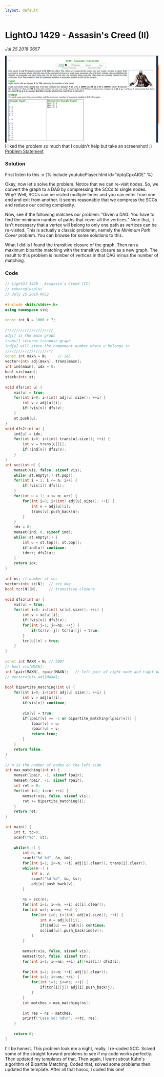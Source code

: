 ```yaml
---
layout: default
---
```


# LightOJ 1429 - Assasin's Creed (II)
_Jul 25 2018 0657_

![Statement Screenshot](./lo-1429-statement.png)<br/>
I liked the problem so much that I couldn't help but take an screenshot! :) [Problem Statement](http://lightoj.com/volume_showproblem.php?problem=1429)

### Solution

First listen to this :v 
{% include youtubePlayer.html id="dptqCpxAIGE" %}

Okay, now let's solve the problem. Notice that we can re-visit nodes. So, we convert the graph to a DAG by compressing the SCCs to single nodes. Why?  Well, SCCs can be visited multiple times and you can enter from one end and exit from another. It seems reasonable that we compress the SCCs and reduce our coding complexity.

Now, see if the following matches our problem: "Given a DAG. You have to find the minimum number of paths that cover all the vertices." Note that, it isn't necessary that a vertex will belong to only one path as vertices can be re-visited. This is actually a classic problemn, namely the *Minimum Path Cover* problem. You can browse for some solutions to this.

What I did is I found the transitive closure of the graph. Then ran a maximum bipartite matching with the transitive closure as a new graph. The result to this problem is number of vertices in that DAG minus the number of matching.

### Code
```cpp
// LightOJ 1429 - Assassin`s Creed (II)
// rebornplusplus
// July 25 2018 0652

#include <bits/stdc++.h>
using namespace std;

const int N = 1000 + 7;

/*////////////////////
adj[] is the main graph
trans[] strores tranpose graph
ind[u] will store the component number where u belongs to
////////////////////*/
const int maxn = N; 	// 1e5
vector<int> adj[maxn], trans[maxn]; 
int ind[maxn], idx = 0; 
bool vis[maxn];
stack<int> st; 

void dfs(int u) {
	vis[u] = true;
	for(int i=0; i<(int) adj[u].size(); ++i) {
		int v = adj[u][i];
		if(!vis[v]) dfs(v);
	}
	st.push(u);
}
void dfs2(int u) {
	ind[u] = idx;
	for(int i=0; i<(int) trans[u].size(); ++i) {
		int v = trans[u][i];
		if(!ind[v]) dfs2(v);
	}
}
int scc(int n) {
	memset(vis, false, sizeof vis);
	while(!st.empty()) st.pop();
	for(int i = 1; i <= n; i++) {
		if(!vis[i]) dfs(i);
	}
	for(int u = 1; u <= n; u++) {
		for(int i=0; i<(int) adj[u].size(); ++i) {
			int v = adj[u][i];
			trans[v].push_back(u);
		}
	}
	idx = 0;
	memset(ind, 0, sizeof ind);
	while(!st.empty()) {
		int u = st.top(); st.pop();
		if(ind[u]) continue; 
		idx++; dfs2(u); 
	}
	return idx;
}

int ns;	// number of scc
vector<int> sc[N];	// scc dag
bool tcr[N][N];		// transitive closure

void dfs3(int u) {
	vis[u] = true;
	for(int i=0; i<(int) sc[u].size(); ++i) {
		int v = sc[u][i];
		if(!vis[v]) dfs3(v);
		for(int j=1; j<=ns; ++j) {
			if(tcr[v][j]) tcr[u][j] = true;
		}
		tcr[u][v] = true;
	}
}

const int MAXN = N;	// 5007
// bool vis[MAXN];
int lpair[MAXN], rpair[MAXN];	// left pair of right node and right pair of left node
// vector<int> adj[MAXN];

bool bipartite_matching(int u) {
	for(int i=0; i<(int) adj[u].size(); ++i) {
		int v = adj[u][i];
		if(vis[v]) continue;
		
		vis[v] = true;
		if(lpair[v] == -1 or bipartite_matching(lpair[v])) {
			lpair[v] = u;
			rpair[u] = v;
			return true;
		}
	}
	return false;
}

// n is the number of nodes on the left side
int max_matching(int n) {
	memset(lpair, -1, sizeof lpair);
	memset(rpair, -1, sizeof rpair);
	int ret = 0;
	for(int i=1; i<=n; ++i) {
		memset(vis, false, sizeof vis);
		ret += bipartite_matching(i);
	}
	return ret;
}

int main() {
	int t, tc=0;
	scanf("%d", &t);
	
	while(t--) {
		int n, m;
		scanf("%d %d", &n, &m);
		for(int i=1; i<=n; ++i) adj[i].clear(), trans[i].clear();
		while(m--) {
			int u, v;
			scanf("%d %d", &u, &v);
			adj[u].push_back(v);
		}
		
		ns = scc(n);
		for(int i=1; i<=n; ++i) sc[i].clear();
		for(int u=1; u<=n; ++u) {
			for(int i=0; i<(int) adj[u].size(); ++i) {
				int v = adj[u][i];
				if(ind[u] == ind[v]) continue;
				sc[ind[u]].push_back(ind[v]);
			}
		}

		memset(vis, false, sizeof vis);
		memset(tcr, false, sizeof tcr);
		for(int i=1; i<=ns; ++i) if(!vis[i]) dfs3(i);
		
		for(int i=1; i<=n; ++i) adj[i].clear();
		for(int i=1; i<=ns; ++i) {
			for(int j=1; j<=ns; ++j) {
				if(tcr[i][j]) adj[i].push_back(j);
			}
		}
		int matches = max_matching(ns);

		int res = ns - matches;
		printf("Case %d: %d\n", ++tc, res);
	}

	return 0;
}
```

I'll be honest. This problem took me a night, really. I re-coded SCC. Solved some of the straight forward problems to see if my code works perfectly. Then updated my templates of that. Then again, I learnt about Kuhn's algorithm of Bipartite Matching. Coded that, solved some problems then updated the template. After all that havoc, I coded this one!
